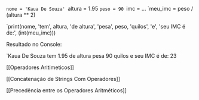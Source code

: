 
`nome = 'Kaua De Souza'
`altura = 1.95
`peso = 90
`imc = ...
`meu_imc = peso / (altura ** 2)

`print(nome, 'tem', altura, 'de altura', 'pesa', peso, 'quilos', 'e', 'seu IMC é de:', (int(meu_imc)))

Resultado no Console:

`Kaua De Souza tem 1.95 de altura pesa 90 quilos e seu IMC é de: 23


[[Operadores Aritimeticos]]

[[Concatenação de Strings Com Operadores]]

[[Precedência entre os Operadores Aritméticos]]

